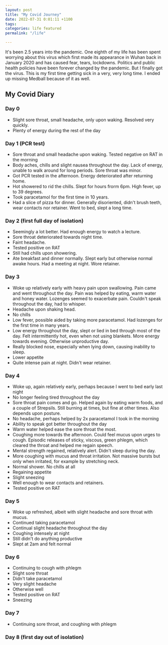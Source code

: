 ```yaml
---
layout: post
title: "My Covid Journey"
date: 2022-07-31 0:01:11 +1100
tags: 
categories: life featured
permalink: "/life"

---
```


It's been 2.5 years into the pandemic. One eighth of my life has been spent worrying about this virus which first made its appearance in Wuhan back in January 2020 and has caused fear, tears, lockdowns. Politics and public health policies have been forever changed by the pandemic. But I finally got the virus. This is my first time getting sick in a very, very long time. I ended up missing Medball because of it as well.

## My Covid Diary

### Day 0

- Slight sore throat, small headache, only upon waking. Resolved very quickly.
- Plenty of energy during the rest of the day 

### Day 1 (PCR test)

- Sore throat and small headache upon waking. Tested negative on RAT in the morning
- Body aches, chills and slight nausea throughout the day. Lack of energy, unable to walk around for long periods. Sore throat was minor.
- Got PCR tested in the afternoon. Energy deteriorated after returning home.
- Hot showered to rid the chills. Slept for hours frorm 6pm. High fever, up to 39 degrees.
- Took paracetamol for the first time in 10 years.
- Had a slice of pizza for dinner. Generally disoriented, didn't brush teeth, wear contacts nor retainer. Went to bed, slept a long time.

### Day 2 (first full day of isolation)

- Seemingly a lot better. Had enough energy to watch a lecture.
- Sore throat deteriorated towards night time.
- Faint headache.
- Tested positive on RAT
- Still had chills upon showering.
- Ate breakfast and dinner normally. Slept early but otherwise normal awake hours. Had a meeting at night. Wore retainer.

### Day 3
- Woke up relatively early with heavy pain upon swallowing. Pain came and went throughout the day. Pain was helped by eating, warm water and honey water. Lozenges seemed to exacerbate pain. Couldn't speak throughout the day, had to whisper.
- Headache upon shaking head.
- No chills
- Low fever, possible aided by taking more paracetamol. Had lozenges for the first time in many years.
- Low energy throughout the day, slept or lied in bed through most of the day. Felt intermittently hot, even when not using blankets. More energy towards evening. Otherwise unproductive day.
- Really blocked nose, especially when lying down, causing inability to sleep.
- Lower appetite
- Quite intense pain at night. Didn't wear retainer.

### Day 4
- Woke up, again relatively early, perhaps because I went to bed early last night
- No longer feeling tired throughout the day
- Sore throat pain comes and go. Helped again by eating warm foods, and a couple of Strepsils. Still burning at times, but fine at other times. Also depends upon posture.
- No headache, perhaps helped by 2x paracetamol I took in the morning
- Ability to speak got better throughout the day
- Warm water helped ease the sore throat the most.
- Coughing more towards the afternoon. Could feel mucus upon urges to cough. Episodic releases of sticky, viscous, green phlegm, which cleared the throat and helped me regain speech.
- Mental strength regained, relatively alert. Didn't sleep during the day.
- More coughing with mucus and throat irritation. Not massive bursts but only when irritated, for example by stretching neck.
- Normal shower. No chills at all
- Regaining appetite
- Slight sneezing
- Well enough to wear contacts and retainers.
- Tested positive on RAT


### Day 5
- Woke up refreshed, albeit with slight headache and sore throat with mucus.
- Continued taking paracetamol
- Continual slight headache throughout the day
- Coughing intensely at night
- Still didn't do anything productive
- Slept at 2am and felt normal

### Day 6
- Continuing to cough with phlegm
- Slight sore throat
- Didn't take paracetamol
- Very slight headache
- Otherwise well
- Tested positive on RAT
- Sneezing

### Day 7
- Continuing sore throat, and coughing with phlegm

### Day 8 (first day out of isolation)

